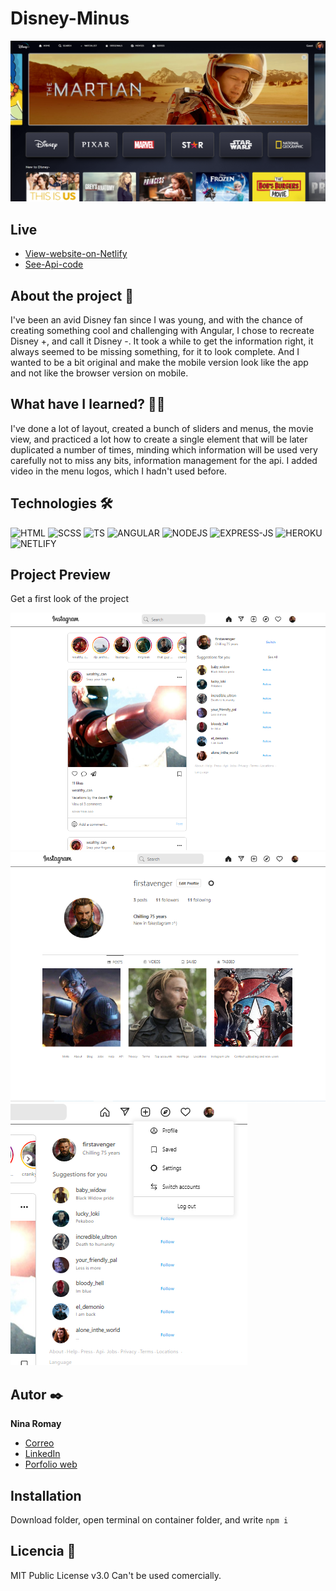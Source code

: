 # Disney-Minus
![Disney-Minus-img](https://raw.githubusercontent.com/ninaromay/DisneyMinus---Copycat/main/src/assets/disney-plus-home.PNG)

## Live
- [View-website-on-Netlify](https://fluffy-disney-minus.netlify.app/)
- [See-Api-code](https://github.com/ninaromay/disney-minus-api-git)

## About the project 📑

I've been an avid Disney fan since I was young, and with the chance of creating something cool and challenging with Angular, I chose to recreate Disney +, and call it Disney -.
It took a while to get the information right, it always seemed to be missing something, for it to look complete. And I wanted to be a bit original and make the mobile version look like the app and not like the browser version on mobile.

## What have I learned? 🙇🏻 

I've done a lot of layout, created a bunch of sliders and menus, the movie view, and practiced a lot how to create a single element that will be later duplicated a number of times, minding which information will be used very carefully not to miss any bits, information management for the api.
I added video in the menu logos, which I hadn't used before.

## Technologies 🛠
![HTML](https://img.shields.io/badge/HTML5-E34F26?style=for-the-badge&logo=html5&logoColor=white)
![SCSS](https://img.shields.io/badge/Sass-CC6699?style=for-the-badge&logo=sass&logoColor=white)
![TS](https://img.shields.io/badge/TypeScript-007ACC?style=for-the-badge&logo=typescript&logoColor=white)
![ANGULAR](https://img.shields.io/badge/Angular-DD0031?style=for-the-badge&logo=angular&logoColor=white)
![NODEJS](https://img.shields.io/badge/Node.js-339933?style=for-the-badge&logo=nodedotjs&logoColor=white)
![EXPRESS-JS](https://img.shields.io/badge/Express.js-000000?style=for-the-badge&logo=express&logoColor=white)
![HEROKU](https://img.shields.io/badge/Heroku-430098?style=for-the-badge&logo=heroku&logoColor=white)
![NETLIFY](https://img.shields.io/badge/Netlify-00C7B7?style=for-the-badge&logo=netlify&logoColor=white)

## Project Preview
Get a first look of the project

![Img-01](https://github.com/ninaromay/Fakestagram/blob/main/public/home_capture.PNG?raw=true)
![Img-02](https://github.com/ninaromay/Fakestagram/blob/main/public/profile_capture.PNG?raw=true)
![Img-03](https://github.com/ninaromay/Fakestagram/blob/main/public/nav_capture.PNG?raw=true)

## Autor ✒️
**Nina Romay**

* [Correo](micorreo@midominio.com)
* [LinkedIn](https://www.linkedin.com/in/ninaromayart/)
* [Porfolio web](https://ninaromay.com/)

## Installation
Download folder, open terminal on container folder, and write `npm i`
  
## Licencia 📄
MIT Public License v3.0
Can't be used comercially.
